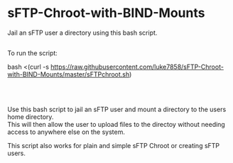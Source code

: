 # sFTP-Chroot-with-BIND-Mounts
Jail an sFTP user a directory using this bash script.  


##
To run the script:  
  
  
bash <(curl -s https://raw.githubusercontent.com/luke7858/sFTP-Chroot-with-BIND-Mounts/master/sFTPchroot.sh)
  
 <br />
 <br />
 
  
Use this bash script to jail an sFTP user and mount a directory to the users home directory.  
This will then allow the user to upload files to the directoy without needing access to anywhere else on the system.  
  
This script also works for plain and simple sFTP Chroot or creating sFTP users.
  
  
